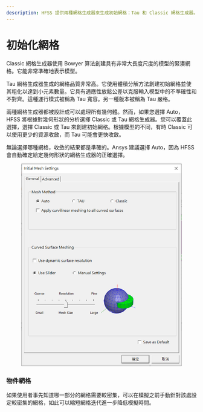 ```yaml
---
description: HFSS 提供兩種網格生成器來生成初始網格：Tau 和 Classic 網格生成器。
---
```


# 初始化網格

Classic 網格生成器使用 Bowyer 算法創建具有非常大長度尺度的模型的緊湊網格。它能非常準確地表示模型。

Tau 網格生成器生成的網格品質非常高。它使用體積分解方法創建初始網格並使其粗化以達到小元素數量。它具有適應性放鬆公差以克服輸入模型中的不準確性和不對齊。這種運行模式被稱為 Tau 寬容。另一種版本被稱為 Tau 嚴格。

兩種網格生成器都被設計成可以處理所有幾何體。然而，如果您選擇 Auto，HFSS 將根據對幾何形狀的分析選擇 Classic 或 Tau 網格生成器。您可以覆蓋此選擇，選擇 Classic 或 Tau 來創建初始網格。根據模型的不同，有時 Classic 可以使用更少的資源收斂，而 Tau 可能會更快收斂。

無論選擇哪種網格，收斂的結果都是準確的。Ansys 建議選擇 Auto，因為 HFSS 會自動確定給定幾何形狀的網格生成器的正確選擇。

<figure><img src="../.gitbook/assets/image (2) (3) (1) (1).png" alt=""><figcaption></figcaption></figure>

### 物件網格

如果使用者事先知道哪一部分的網格需要較密集，可以在模擬之前手動針對該處設定較密集的網格，如此可以縮短網格迭代進一步降低模擬時間。
